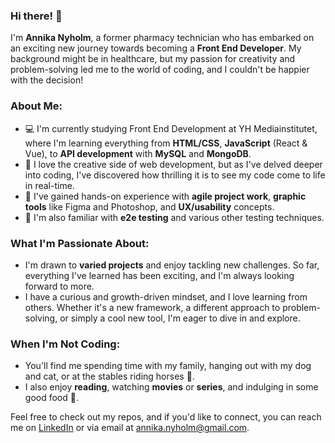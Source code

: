 ### Hi there! 👋

I'm **Annika Nyholm**, a former pharmacy technician who has embarked on an exciting new journey towards becoming a **Front End Developer**. My background might be in healthcare, but my passion for creativity and problem-solving led me to the world of coding, and I couldn't be happier with the decision!

### About Me:
- 💻 I'm currently studying Front End Development at YH Mediainstitutet, where I'm learning everything from **HTML/CSS**, **JavaScript** (React & Vue), to **API development** with **MySQL** and **MongoDB**.
- 🎨 I love the creative side of web development, but as I've delved deeper into coding, I've discovered how thrilling it is to see my code come to life in real-time.
- 🚀 I've gained hands-on experience with **agile project work**, **graphic tools** like Figma and Photoshop, and **UX/usability** concepts.
- 🧪 I'm also familiar with **e2e testing** and various other testing techniques.

### What I'm Passionate About:
- I'm drawn to **varied projects** and enjoy tackling new challenges. So far, everything I've learned has been exciting, and I'm always looking forward to more.
- I have a curious and growth-driven mindset, and I love learning from others. Whether it's a new framework, a different approach to problem-solving, or simply a cool new tool, I'm eager to dive in and explore.

### When I'm Not Coding:
- You'll find me spending time with my family, hanging out with my dog and cat, or at the stables riding horses 🐎.
- I also enjoy **reading**, watching **movies** or **series**, and indulging in some good food 🍲.

Feel free to check out my repos, and if you'd like to connect, you can reach me on [LinkedIn](https://www.linkedin.com/in/annika-nyholm/) or via email at annika.nyholm@gmail.com.


